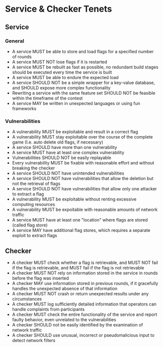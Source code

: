 # Service & Checker Tenets

## Service

### General
- A service MUST be able to store and load flags for a specified number of rounds
- A service MUST NOT lose flags if it is restarted
- A service MUST be rebuilt as fast as possible, no redundant build stages should be executed every time the service is built
- A service MUST be able to endure the expected load
- A service SHOULD NOT be a simple wrapper for a key-value database, and SHOULD expose more complex functionality
- Rewriting a service with the same feature set SHOULD NOT be feasible within the timeframe of the contest
- A service MAY be written in unexpected languages or using fun frameworks

### Vulnerabilities
- A vulnerability MUST be exploitable and result in a correct flag
- A vulnerability MUST stay exploitable over the course of the complete game (I.e. auto delete old flags, if necessary) 
- A service SHOULD have more than one vulnerability
- A service MUST have at least one complex vulnerability
- Vulnerabilities SHOULD NOT be easily replayable 
- Every vulnerability MUST be fixable with reasonable effort and without breaking the checker
- A service SHOULD NOT have unintended vulnerabilities
- A service SHOULD NOT have vulnerabilities that allow the deletion but not the retrieval of flags
- A service SHOULD NOT have vulnerabilities that allow only one attacker to extract a flag
- A vulnerability MUST be exploitable without renting excessive computing resources
- A vulnerability MUST be expoitable with reasonable amounts of network traffic
- A service MUST have at least one "location" where flags are stored (called flag store)
- A service MAY have additional flag stores, which requires a separate exploit to extract flags

## Checker
- A checker MUST check whether a flag is retrievable, and MUST NOT fail if the flag is retrievable, and MUST fail if the flag is not retrievable
- A checker MUST NOT rely on information stored in the service in rounds before the flag was inserted
- A checker MAY use information stored in previous rounds, if it gracefully handles the unexpected absence of that information
- A checker MUST NOT crash or return unexpected results under any circumstances
- A checker MUST log sufficiently detailed information that operators can handle complaints from participants
- A checker MUST check the entire functionality of the service and report faulty behavior, even unrelated to the vulnerabilities
- A checker SHOULD not be easily identified by the examination of network traffic
- A checker SHOULD use unusual, incorrect or pseudomalicious input to detect network filters